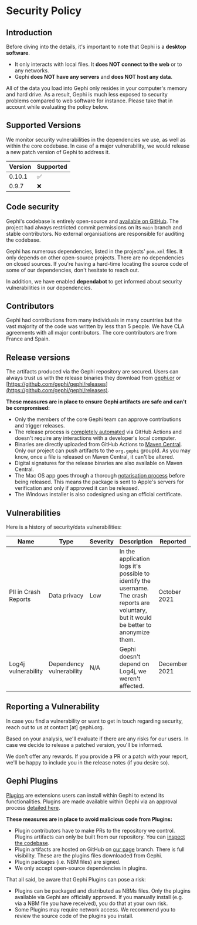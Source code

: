 # Security Policy

## Introduction

Before diving into the details, it's important to note that Gephi is a **desktop software**.
- It only interacts with local files. It **does NOT connect to the web** or to any networks.
- Gephi **does NOT have any servers** and **does NOT host any data**.

All of the data you load into Gephi only resides in your computer's memory and hard drive. As a result, Gephi is much less exposed to security problems compared to web software for instance. Please take that in account while evaluating the policy below.

## Supported Versions

We monitor security vulnerabilities in the dependencies we use, as well as within the core codebase. In case of a major vulnerability, we would release a new patch version of Gephi to address it.

| Version | Supported          |
| ------- | ------------------ |
| 0.10.1   | :white_check_mark: |
| 0.9.7   | :x:                |

## Code security

Gephi's codebase is entirely open-source and [available on GitHub](https://github.com/gephi/gephi/). The project had always restricted commit permissions on its `main` branch and stable contributors. No external organisations are responsible for auditing the codebase.

Gephi has numerous dependencies, listed in the projects' `pom.xml` files. It only depends on other open-source projects. There are no dependencies on closed sources. If you're having a hard-time locating the source code of some of our dependencies, don't hesitate to reach out.

In addition, we have enabled **dependabot** to get informed about security vulnerabilities in our dependencies.

## Contributors

Gephi had contributions from many individuals in many countries but the vast majority of the code was written by less than 5 people. We have CLA agreements with all major contributors. The core contributors are from France and Spain.

## Release versions

The artifacts produced via the Gephi repository are secured. Users can always trust us with the release binaries they download from [gephi.or](https://gephi.org) or [https://github.com/gephi/gephi/releases](https://github.com/gephi/gephi/releases). 

**These measures are in place to ensure Gephi artifacts are safe and can't be compromised:**
- Only the members of the core Gephi team can approve contributions and trigger releases.
- The release process is [completely automated](https://github.com/gephi/gephi/actions/workflows/release.yml) via GitHub Actions and doesn't require any interactions with a developer's local computer.
- Binaries are directly uploaded from GitHub Actions to [Maven Central](https://central.sonatype.com/artifact/org.gephi/gephi/overview). Only our project can push artifacts to the `org.gephi` groupId. As you may know, once a file is released on Maven Central, it can't be altered.
- Digital signatures for the release binaries are also available on Maven Central.
- The Mac OS app goes through a thorough [notarisation process](https://developer.apple.com/documentation/security/notarizing-macos-software-before-distribution) before being released. This means the package is sent to Apple's servers for verification and only if approved it can be released.
- The Windows installer is also codesigned using an official certificate.

## Vulnerabilities

Here is a history of security/data vulnerabilities:

| Name | Type | Severity | Description | Reported | Fixed |
| ---- | ---- | -------- | ----------- | -------- | ----- |
| PII in Crash Reports | Data privacy | Low | In the application logs it's possible to identify the username. The crash reports are voluntary, but it would be better to anonymize them. | October 2021 | ✅ Yes, in version 0.9.3 [#2340](https://github.com/gephi/gephi/issues/2340) |
| Log4j vulnerability | Dependency vulnerability | N/A | Gephi doesn't depend on Log4j, we weren't affected. | December 2021 | N/A |

## Reporting a Vulnerability

In case you find a vulnerability or want to get in touch regarding security, reach out to us at contact [at] gephi.org.

Based on your analysis, we'll evaluate if there are any risks for our users. In case we decide to release a patched version, you'll be informed.

We don't offer any rewards. If you provide a PR or a patch with your report, we'll be happy to include you in the release notes (if you desire so).

## Gephi Plugins

[Plugins](https://gephi.org/plugins/#/) are extensions users can install within Gephi to extend its functionalities. Plugins are made available within Gephi via an approval process [detailed here](https://github.com/gephi/gephi-plugins). 

**These measures are in place to avoid malicious code from Plugins:**
- Plugin contributors have to make PRs to the repository we control. Plugins artifacts can only be built from our repository. You can [inspect the codebase](https://github.com/gephi/gephi-plugins/tree/master-forge).
- Plugin artifacts are hosted on GitHub on [our page](https://github.com/gephi/gephi-plugins/tree/gh-pages/plugins) branch. There is full visibility. These are the plugins files downloaded from Gephi.
- Plugin packages (i.e. NBM files) are signed.
- We only accept open-source dependencies in plugins.

That all said, be aware that Gephi Plugins can pose a risk:
- Plugins can be packaged and distributed as NBMs files. Only the plugins available via Gephi are officially approved. If you manually install (e.g. via a NBM file you have received), you do that at your own risk.
- Some Plugins may require network access. We recommend you to review the source code of the plugins you install.